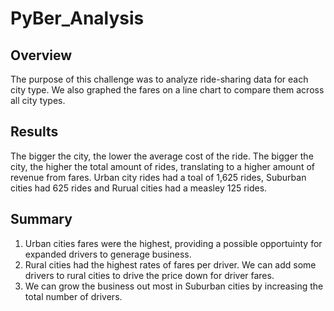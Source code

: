 # PyBer_Analysis

## Overview
The purpose of this challenge was to analyze ride-sharing data for each city type. We also graphed the fares on a line chart to compare them across all city types.

## Results
The bigger the city, the lower the average cost of the ride. The bigger the city, the higher the total amount of rides, translating to a higher amount of revenue from fares. Urban city rides had a toal of 1,625 rides, Suburban cities had 625 rides and Rurual cities had a measley 125 rides. 


## Summary
1. Urban cities fares were the highest, providing a possible opportuinty for expanded drivers to generage business. 
2. Rural cities had the highest rates of fares per driver. We can add some drivers to rural cities to drive the price down for driver fares.
3. We can grow the business out most in Suburban cities by increasing the total number of drivers.
